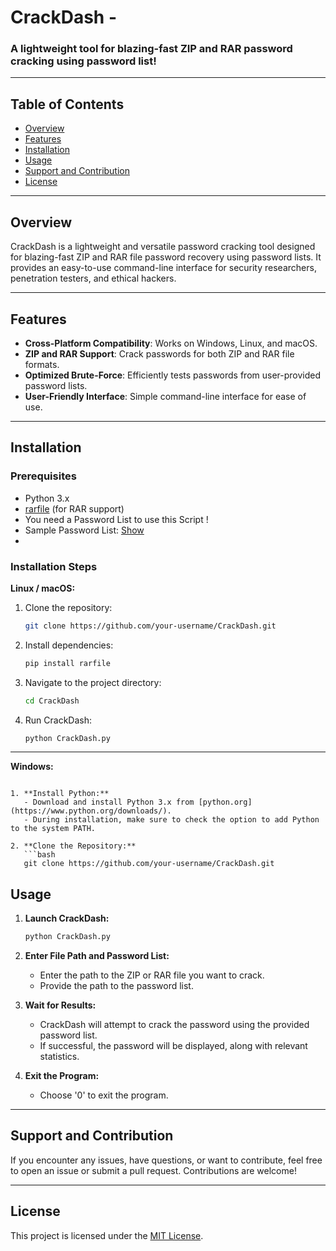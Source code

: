 # CrackDash -
### A lightweight tool for blazing-fast ZIP and RAR password cracking using password list! 


---

## Table of Contents

- [Overview](#overview)
- [Features](#features)
- [Installation](#installation)
- [Usage](#usage)
- [Support and Contribution](#support-and-contribution)
- [License](#license)

---

## Overview

CrackDash is a lightweight and versatile password cracking tool designed for blazing-fast ZIP and RAR file password recovery using password lists. It provides an easy-to-use command-line interface for security researchers, penetration testers, and ethical hackers.

---

## Features

- **Cross-Platform Compatibility**: Works on Windows, Linux, and macOS.
- **ZIP and RAR Support**: Crack passwords for both ZIP and RAR file formats.
- **Optimized Brute-Force**: Efficiently tests passwords from user-provided password lists.
- **User-Friendly Interface**: Simple command-line interface for ease of use.
---

## Installation

### Prerequisites

- Python 3.x
- [rarfile](https://pypi.org/project/rarfile/) (for RAR support)
- You need a Password List to use this Script !
- Sample Password List: [Show](https://github.com/0x00er/CrackDash/passwords.txt)
- 
### Installation Steps
**Linux / macOS:**

1. Clone the repository:

    ```bash
    git clone https://github.com/your-username/CrackDash.git
    ```

2. Install dependencies:

    ```bash
    pip install rarfile
    ```

3. Navigate to the project directory:

    ```bash
    cd CrackDash
    ```

4. Run CrackDash:

    ```bash
    python CrackDash.py
    ```

---

**Windows:**
```

1. **Install Python:**
   - Download and install Python 3.x from [python.org](https://www.python.org/downloads/).
   - During installation, make sure to check the option to add Python to the system PATH.

2. **Clone the Repository:**
   ```bash
   git clone https://github.com/your-username/CrackDash.git
```
## Usage

1. **Launch CrackDash:**

    ```bash
    python CrackDash.py
    ```

2. **Enter File Path and Password List:**

    - Enter the path to the ZIP or RAR file you want to crack.
    - Provide the path to the password list.

3. **Wait for Results:**

    - CrackDash will attempt to crack the password using the provided password list.
    - If successful, the password will be displayed, along with relevant statistics.

4. **Exit the Program:**

    - Choose '0' to exit the program.

---

## Support and Contribution

If you encounter any issues, have questions, or want to contribute, feel free to open an issue or submit a pull request. Contributions are welcome!

---

## License

This project is licensed under the [MIT License](LICENSE).

